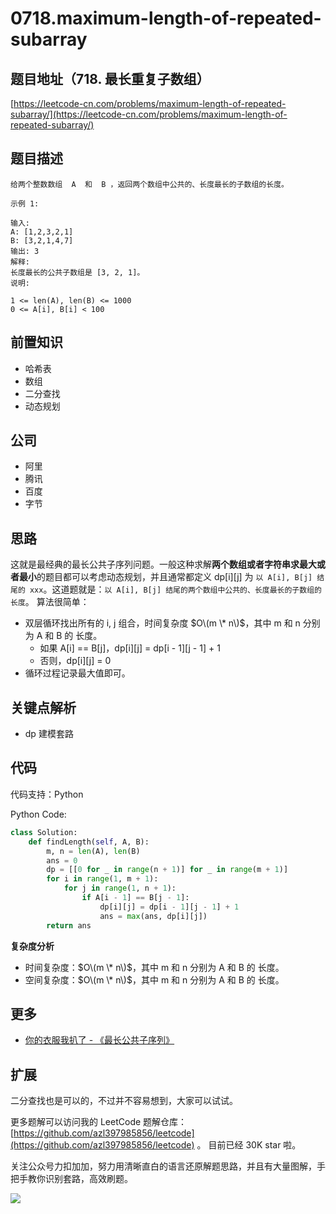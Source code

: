 # 0718.maximum-length-of-repeated-subarray

## 题目地址（718. 最长重复子数组）

[https://leetcode-cn.com/problems/maximum-length-of-repeated-subarray/](https://leetcode-cn.com/problems/maximum-length-of-repeated-subarray/)

## 题目描述

```text
给两个整数数组  A  和  B ，返回两个数组中公共的、长度最长的子数组的长度。

示例 1:

输入:
A: [1,2,3,2,1]
B: [3,2,1,4,7]
输出: 3
解释:
长度最长的公共子数组是 [3, 2, 1]。
说明:

1 <= len(A), len(B) <= 1000
0 <= A[i], B[i] < 100
```

## 前置知识

* 哈希表
* 数组
* 二分查找
* 动态规划

## 公司

* 阿里
* 腾讯
* 百度
* 字节

## 思路

这就是最经典的最长公共子序列问题。一般这种求解**两个数组或者字符串求最大或者最小**的题目都可以考虑动态规划，并且通常都定义 dp\[i\]\[j\] 为 `以 A[i], B[j] 结尾的 xxx`。这道题就是：`以 A[i], B[j] 结尾的两个数组中公共的、长度最长的子数组的长度`。 算法很简单：

* 双层循环找出所有的 i, j 组合，时间复杂度 $O\(m \* n\)$，其中 m 和 n 分别为 A 和 B 的 长度。
  * 如果 A\[i\] == B\[j\]，dp\[i\]\[j\] = dp\[i - 1\]\[j - 1\] + 1
  * 否则，dp\[i\]\[j\] = 0
* 循环过程记录最大值即可。

## 关键点解析

* dp 建模套路

## 代码

代码支持：Python

Python Code:

```python
class Solution:
    def findLength(self, A, B):
        m, n = len(A), len(B)
        ans = 0
        dp = [[0 for _ in range(n + 1)] for _ in range(m + 1)]
        for i in range(1, m + 1):
            for j in range(1, n + 1):
                if A[i - 1] == B[j - 1]:
                    dp[i][j] = dp[i - 1][j - 1] + 1
                    ans = max(ans, dp[i][j])
        return ans
```

**复杂度分析**

* 时间复杂度：$O\(m \* n\)$，其中 m 和 n 分别为 A 和 B 的 长度。
* 空间复杂度：$O\(m \* n\)$，其中 m 和 n 分别为 A 和 B 的 长度。

## 更多

* [你的衣服我扒了 - 《最长公共子序列》](https://lucifer.ren/blog/2020/07/01/LCS/)

## 扩展

二分查找也是可以的，不过并不容易想到，大家可以试试。

更多题解可以访问我的 LeetCode 题解仓库：[https://github.com/azl397985856/leetcode](https://github.com/azl397985856/leetcode) 。 目前已经 30K star 啦。

关注公众号力扣加加，努力用清晰直白的语言还原解题思路，并且有大量图解，手把手教你识别套路，高效刷题。

![](https://tva1.sinaimg.cn/large/007S8ZIlly1ghlu0yircgj30p00dwt9t.jpg)


